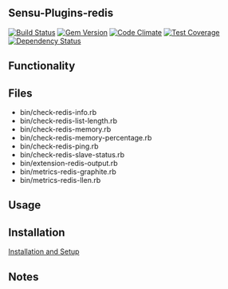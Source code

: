 ## Sensu-Plugins-redis

[![Build Status](https://travis-ci.org/sensu-plugins/sensu-plugins-redis.svg?branch=master)](https://travis-ci.org/sensu-plugins/sensu-plugins-redis)
[![Gem Version](https://badge.fury.io/rb/sensu-plugins-redis.svg)](http://badge.fury.io/rb/sensu-plugins-redis)
[![Code Climate](https://codeclimate.com/github/sensu-plugins/sensu-plugins-redis/badges/gpa.svg)](https://codeclimate.com/github/sensu-plugins/sensu-plugins-redis)
[![Test Coverage](https://codeclimate.com/github/sensu-plugins/sensu-plugins-redis/badges/coverage.svg)](https://codeclimate.com/github/sensu-plugins/sensu-plugins-redis)
[![Dependency Status](https://gemnasium.com/sensu-plugins/sensu-plugins-redis.svg)](https://gemnasium.com/sensu-plugins/sensu-plugins-redis)

## Functionality

## Files
 * bin/check-redis-info.rb
 * bin/check-redis-list-length.rb
 * bin/check-redis-memory.rb
 * bin/check-redis-memory-percentage.rb
 * bin/check-redis-ping.rb
 * bin/check-redis-slave-status.rb
 * bin/extension-redis-output.rb
 * bin/metrics-redis-graphite.rb
 * bin/metrics-redis-llen.rb

## Usage

## Installation

[Installation and Setup](http://sensu-plugins.io/docs/installation_instructions.html)

## Notes

